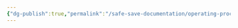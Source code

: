 ```yaml
---
{"dg-publish":true,"permalink":"/safe-save-documentation/operating-procedures/vault-transfers/"}
---
```


